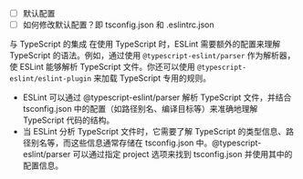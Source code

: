 - [ ] 默认配置
- [ ] 如何修改默认配置？即 tsconfig.json 和 .eslintrc.json

与 TypeScript 的集成
在使用 TypeScript 时，ESLint 需要额外的配置来理解 TypeScript 的语法。例如，通过使用 `@typescript-eslint/parser` 作为解析器，使 ESLint 能够解析 TypeScript 文件。你还可以使用 `@typescript-eslint/eslint-plugin` 来加载 TypeScript 专用的规则。

* ESLint 可以通过 @typescript-eslint/parser 解析 TypeScript 文件，并结合 tsconfig.json 中的配置（如路径别名、编译目标等）来准确地理解 TypeScript 代码的结构。
* 当 ESLint 分析 TypeScript 文件时，它需要了解 TypeScript 的类型信息、路径别名等，而这些信息通常存储在 tsconfig.json 中。@typescript-eslint/parser 可以通过指定 project 选项来找到 tsconfig.json 并使用其中的配置信息。


